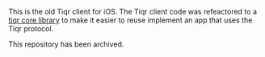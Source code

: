 This is the old Tiqr client for iOS.
The Tiqr client code was refeactored to a [tiqr core library](https://github.com/Tiqr/tiqr-app-core-ios) to make it easier to reuse implement an app that uses the Tiqr protocol.

This repository has been archived.
